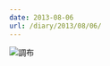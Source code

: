 ```yaml
---
date: 2013-08-06
url: /diary/2013/08/06/
---
```


![調布](http://instagram.com/p/cpkuduSLng/media?size=l "調布")